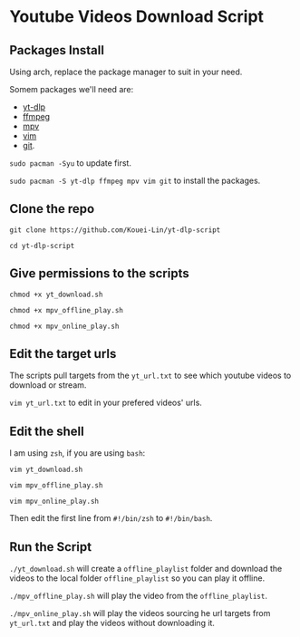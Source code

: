 # Youtube Videos Download Script

## Packages Install
Using arch, replace the package manager to suit in your need.

Somem packages we'll need are:
- [yt-dlp](https://wiki.archlinux.org/title/Yt-dlp)
- [ffmpeg](https://wiki.archlinux.org/title/FFmpeg)
- [mpv](https://wiki.archlinux.org/title/Mpv)
- [vim](https://wiki.archlinux.org/title/Vim)
- [git](https://wiki.archlinux.org/title/Git).

`sudo pacman -Syu` to update first.


`sudo pacman -S yt-dlp ffmpeg mpv vim git` to install the packages.

## Clone the repo
`git clone https://github.com/Kouei-Lin/yt-dlp-script`

`cd yt-dlp-script`

## Give permissions to the scripts
`chmod +x yt_download.sh`

`chmod +x mpv_offline_play.sh`

`chmod +x mpv_online_play.sh`

## Edit the target urls
The scripts pull targets from the `yt_url.txt` to see which youtube videos to download or stream.

`vim yt_url.txt` to edit in your prefered videos' urls.

## Edit the shell
I am using `zsh`, if you are using `bash`:

`vim yt_download.sh`

`vim mpv_offline_play.sh`

`vim mpv_online_play.sh`

Then edit the first line from `#!/bin/zsh` to `#!/bin/bash`.

## Run the Script
`./yt_download.sh` will create a `offline_playlist` folder and download the videos to the local folder `offline_playlist` so you can play it offline.

`./mpv_offline_play.sh` will play the video from the `offline_playlist`.

`./mpv_online_play.sh` will play the videos sourcing he url targets from `yt_url.txt` and play the videos without downloading it.

